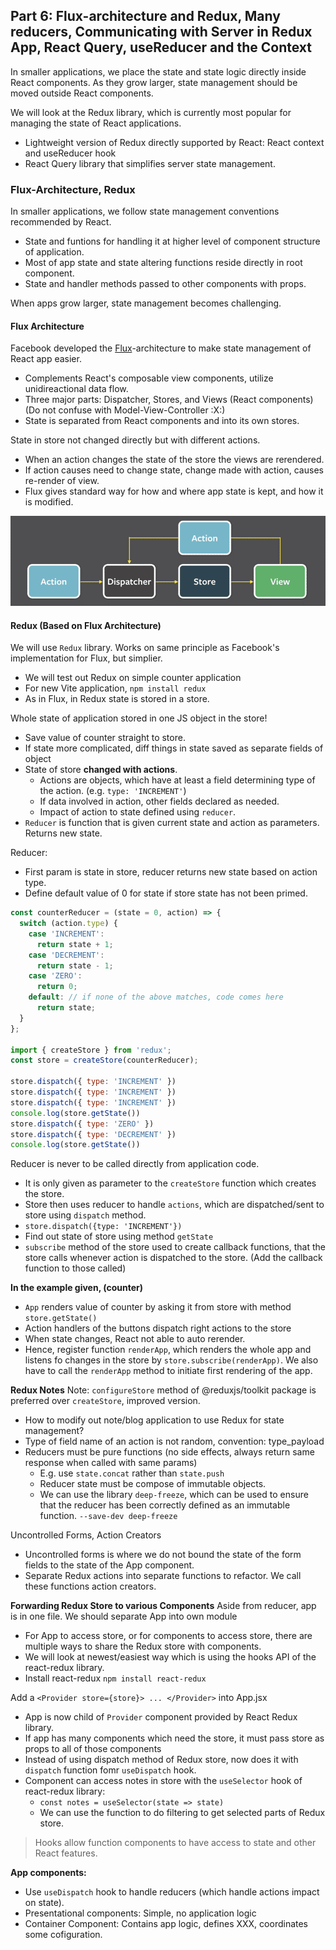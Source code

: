 ## Part 6: Flux-architecture and Redux, Many reducers, Communicating with Server in Redux App, React Query, useReducer and the Context

In smaller applications, we place the state and state logic directly inside React components. As they grow larger, state management should be moved outside React components.

We will look at the Redux library, which is currently most popular for managing the state of React applications.
* Lightweight version of Redux directly supported by React: React context and useReducer hook
* React Query library that simplifies server state management.

### Flux-Architecture, Redux

In smaller applications, we follow state management conventions recommended by React.
* State and funtions for handling it at higher level of component structure of application.
* Most of app state and state altering functions reside directly in root component.
* State and handler methods passed to other components with props.

When apps grow larger, state management becomes challenging.

#### Flux Architecture

Facebook developed the [Flux](https://facebookarchive.github.io/flux/docs/in-depth-overview/)-architecture to make state management of React app easier. 
* Complements React's composable view components, utilize unidireactional data flow.
* Three major parts: Dispatcher, Stores, and Views (React components) (Do not confuse with Model-View-Controller :X:)
* State is separated from React components and into its own stores.

State in store not changed directly but with different actions.
* When an action changes the state of the store the views are rerendered.
* If action causes need to change state, change made with action, causes re-render of view.
* Flux gives standard way for how and where app state is kept, and how it is modified.

![](/images/6-flux.png)


#### Redux (Based on Flux Architecture)

We will use `Redux` library. Works on same principle as Facebook's implementation for Flux, but simplier. 
* We will test out Redux on simple counter application
* For new Vite application, `npm install redux`
* As in Flux, in Redux state is stored in a store.

Whole state of application stored in one JS object in the store!
* Save value of counter straight to store.
* If state more complicated, diff things in state saved as separate fields of object
* State of store **changed with actions**. 
  * Actions are objects, which have at least a field determining type of the action. (e.g. `type: 'INCREMENT'`)
  * If data involved in action, other fields declared as needed.
  * Impact of action to state defined using `reducer`.
* `Reducer` is function that is given current state and action as parameters. Returns new state.

Reducer:
* First param is state in store, reducer returns new state based on action type. 
* Define default value of 0 for state if store state has not been primed.
```js
const counterReducer = (state = 0, action) => {
  switch (action.type) {
    case 'INCREMENT':
      return state + 1;
    case 'DECREMENT':
      return state - 1;
    case 'ZERO':
      return 0;
    default: // if none of the above matches, code comes here
      return state;
  }
};

import { createStore } from 'redux';
const store = createStore(counterReducer);

store.dispatch({ type: 'INCREMENT' })
store.dispatch({ type: 'INCREMENT' })
store.dispatch({ type: 'INCREMENT' })
console.log(store.getState())
store.dispatch({ type: 'ZERO' })
store.dispatch({ type: 'DECREMENT' })
console.log(store.getState())
```

Reducer is never to be called directly from application code. 
* It is only given as parameter to the `createStore` function which creates the store.
* Store then uses reducer to handle `actions`, which are dispatched/sent to store using `dispatch` method.
* `store.dispatch({type: 'INCREMENT'})`
* Find out state of store using method `getState`
* `subscribe` method of the store used to create callback functions, that the store calls whenever action is dispatched to the store. (Add the callback function to those called)

**In the example given, (counter)**
* `App` renders value of counter by asking it from store with method `store.getState()`
* Action handlers of the buttons dispatch right actions to the store
* When state changes, React not able to auto rerender. 
* Hence, register function `renderApp`, which renders the whole app and listens fo changes in the store  by `store.subscribe(renderApp)`. We also have to call the `renderApp` method to initiate first rendering of the app.

**Redux Notes**
Note: `configureStore` method of @reduxjs/toolkit package is preferred over `createStore`, improved version.
* How to modify out note/blog application to use Redux for state management?
* Type of field name of an action is not random, convention: type_payload
* Reducers must be pure functions (no side effects, always return same response when called with same params)
  * E.g. use `state.concat` rather than `state.push`
  * Reducer state must be compose of immutable objects.
  * We can use the library `deep-freeze`, which can be used to ensure that the reducer has been correctly defined as an immutable function. `--save-dev deep-freeze`

Uncontrolled Forms, Action Creators
* Uncontrolled forms is where we do not bound the state of the form fields to the state of the App component.
* Separate Redux actions into separate functions to refactor. We call these functions action creators.

**Forwarding Redux Store to various Components**
Aside from reducer, app is in one file. We should separate App into own module
* For App to access store, or for components to access store, there are multiple ways to share the Redux store with components.
* We will look at newest/easiest way which is using the hooks API of the react-redux library.
* Install react-redux `npm install react-redux`

Add a `<Provider store={store}> ... </Provider>` into App.jsx
* App is now child of `Provider` component provided by React Redux library.
* If app has many components which need the store, it must pass store as props to all of those components
* Instead of using dispatch method of Redux store, now does it with `dispatch` function fomr `useDispatch` hook.
* Component can access notes in store with the `useSelector` hook of react-redux library: 
  * `const notes = useSelector(state => state)`
  * We can use the function to do filtering to get selected parts of Redux store.

> Hooks allow function components to have access to state and other React features.


**App components:**
* Use `useDispatch` hook to handle reducers (which handle actions impact on state).  
* Presentational components: Simple, no application logic
* Container Component: Contains app logic, defines XXX, coordinates some cofiguration.








